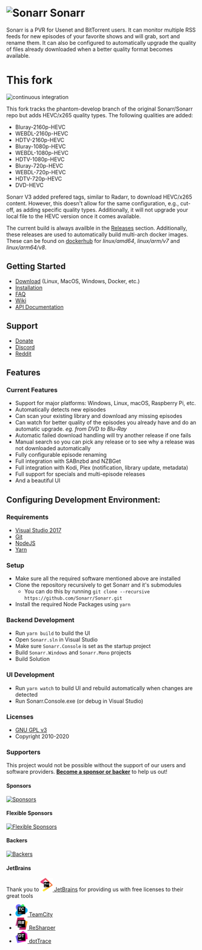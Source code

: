 # <img width="24px" src="./Logo/256.png" alt="Sonarr"></img> Sonarr 

Sonarr is a PVR for Usenet and BitTorrent users. It can monitor multiple RSS feeds for new episodes of your favorite shows and will grab, sort and rename them. It can also be configured to automatically upgrade the quality of files already downloaded when a better quality format becomes available.

# This fork

![continuous integration](https://github.com/diveflo/Sonarr/workflows/continuous%20integration/badge.svg?branch=phantom-develop)

This fork tracks the phantom-develop branch of the original Sonarr/Sonarr repo but adds HEVC/x265 quality types. The following qualities are added:

* Bluray-2160p-HEVC
* WEBDL-2160p-HEVC
* HDTV-2160p-HEVC
* Bluray-1080p-HEVC
* WEBDL-1080p-HEVC
* HDTV-1080p-HEVC
* Bluray-720p-HEVC
* WEBDL-720p-HEVC
* HDTV-720p-HEVC
* DVD-HEVC

Sonarr V3 added prefered tags, similar to Radarr, to download HEVC/x265 content. However, this doesn't allow for the same configuration, e.g., cut-off, as adding specific quality types. Additionally, it will not upgrade your local file to the HEVC version once it comes available.

The current build is always availble in the [Releases](https://github.com/diveflo/Sonarr/releases) section. Additionally, these releases are used to automatically build multi-arch docker images. These can be found on [dockerhub](https://hub.docker.com/r/floriang89/sonarr-hevc) for *linux/amd64*, *linux/arm/v7* and *linux/arm64/v8*.

## Getting Started

- [Download](https://sonarr.tv/#download) (Linux, MacOS, Windows, Docker, etc.)
- [Installation](https://github.com/Sonarr/Sonarr/wiki/Installation)
- [FAQ](https://github.com/Sonarr/Sonarr/wiki/FAQ)
- [Wiki](https://github.com/Sonarr/Sonarr/wiki)
- [API Documentation](https://github.com/Sonarr/Sonarr/wiki/API)

## Support

- [Donate](https://sonarr.tv/donate)
- [Discord](https://discord.gg/M6BvZn5)
- [Reddit](https://www.reddit.com/r/sonarr)

## Features

### Current Features

- Support for major platforms: Windows, Linux, macOS, Raspberry Pi, etc.
- Automatically detects new episodes
- Can scan your existing library and download any missing episodes
- Can watch for better quality of the episodes you already have and do an automatic upgrade. *eg. from DVD to Blu-Ray*
- Automatic failed download handling will try another release if one fails
- Manual search so you can pick any release or to see why a release was not downloaded automatically
- Fully configurable episode renaming
- Full integration with SABnzbd and NZBGet
- Full integration with Kodi, Plex (notification, library update, metadata)
- Full support for specials and multi-episode releases
- And a beautiful UI

## Configuring Development Environment:

### Requirements

- [Visual Studio 2017](https://www.visualstudio.com/vs)
- [Git](https://git-scm.com/downloads)
- [NodeJS](https://nodejs.org/en/download)
- [Yarn](https://yarnpkg.com)

### Setup

- Make sure all the required software mentioned above are installed
- Clone the repository recursively to get Sonarr and it's submodules
    - You can do this by running `git clone --recursive https://github.com/Sonarr/Sonarr.git`
- Install the required Node Packages using `yarn`

### Backend Development

- Run `yarn build` to build the UI
- Open `Sonarr.sln` in Visual Studio
- Make sure `Sonarr.Console` is set as the startup project
- Build `Sonarr.Windows` and `Sonarr.Mono` projects
- Build Solution

### UI Development

- Run `yarn watch` to build UI and rebuild automatically when changes are detected
- Run Sonarr.Console.exe (or debug in Visual Studio)

### Licenses

- [GNU GPL v3](http://www.gnu.org/licenses/gpl.html)	
- Copyright 2010-2020

### Supporters

This project would not be possible without the support of our users and software providers. [**Become a sponsor or backer**](https://opencollective.com/sonarr) to help us out!

#### Sponsors

[![Sponsors](https://opencollective.com/sonarr/tiers/sponsor.svg)](https://opencollective.com/sonarr/contribute/sponsor-21443/checkout)

#### Flexible Sponsors

[![Flexible Sponsors](https://opencollective.com/sonarr/tiers/flexible-sponsor.svg?avatarHeight=54)](https://opencollective.com/sonarr/contribute/flexible-sponsor-21457/checkout)

#### Backers

[![Backers](https://opencollective.com/sonarr/tiers/backer.svg?avatarHeight=48)](https://opencollective.com/sonarr/contribute/backer-21442/checkout)

#### JetBrains

Thank you to [<img src="/Logo/Jetbrains/jetbrains.svg" alt="JetBrains" width="32"> JetBrains](http://www.jetbrains.com/) for providing us with free licenses to their great tools

* [<img src="/Logo/Jetbrains/teamcity.svg" alt="TeamCity" width="32"> TeamCity](http://www.jetbrains.com/teamcity/)
* [<img src="/Logo/Jetbrains/resharper.svg" alt="ReSharper" width="32"> ReSharper](http://www.jetbrains.com/resharper/)
* [<img src="/Logo/Jetbrains/dottrace.svg" alt="dotTrace" width="32"> dotTrace](http://www.jetbrains.com/dottrace/)

